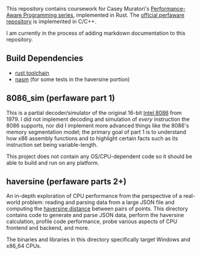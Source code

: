 This repository contains coursework for Casey Muratori's [Performance-Aware Programming series](https://www.computerenhance.com/p/table-of-contents), implemented in Rust.
The [official perfaware repository](https://github.com/cmuratori/computer_enhance/tree/main/perfaware) is implemented in C/C++.

I am currently in the process of adding markdown documentation to this repository.

## Build Dependencies
- [rust toolchain](https://www.rust-lang.org/tools/install)
- [nasm](https://www.nasm.us/) (for some tests in the haversine portion)

## 8086_sim (perfaware part 1)
This is a partial decoder/simulator of the original 16-bit [Intel 8086](https://en.wikipedia.org/wiki/Intel_8086) from 1979.
I did not implement decoding and simulation of _every_ instruction the 8086 supports, nor did I implement more advanced things like the 8086's memory segmentation model; the primary goal of part 1 is to understand how x86 assembly functions and to highlight certain facts such as its instruction set being variable-length.

This project does not contain any OS/CPU-dependent code so it should be able to build and run on any platform.

## haversine (perfaware parts 2+)
An in-depth exploration of CPU performance from the perspective of a real-world problem: reading and parsing data from a large JSON file and computing the [haversine distance](https://en.wikipedia.org/wiki/Haversine_formula) between pairs of points.
This directory contains code to generate and parse JSON data, perform the haversine calculation, profile code performance, probe various aspects of CPU frontend and backend, and more.

The binaries and libraries in this directory specifically target Windows and x86_64 CPUs.
